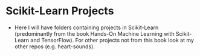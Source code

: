 # Scikit-Learn Projects

- Here I will have folders containing projects in Scikit-Learn (predominantly from the book Hands-On Machine Learning with Scikit-Learn and TensorFlow). For other projects not from this book look at my other repos (e.g. heart-sounds).